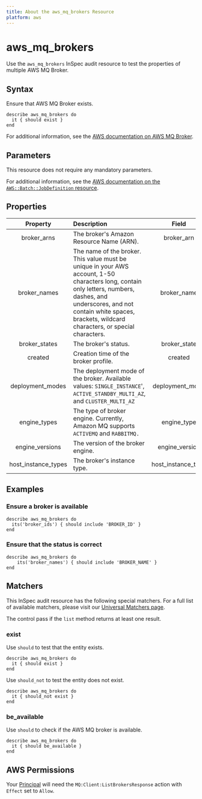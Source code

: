 ```yaml
---
title: About the aws_mq_brokers Resource
platform: aws
---
```


# aws\_mq\_brokers

Use the `aws_mq_brokers` InSpec audit resource to test the properties of multiple AWS MQ Broker.

## Syntax

Ensure that AWS MQ Broker exists.

    describe aws_mq_brokers do
      it { should exist }
    end

For additional information, see the [AWS documentation on AWS MQ Broker](https://docs.aws.amazon.com/AWSCloudFormation/latest/UserGuide/aws-resource-amazonmq-broker.html).

## Parameters

This resource does not require any mandatory parameters.

For additional information, see the [AWS documentation on the `AWS::Batch::JobDefinition` resource](https://docs.aws.amazon.com/AWSCloudFormation/latest/UserGuide/aws-resource-batch-jobdefinition.html).


## Properties

| Property | Description| Field |
| :---: | :--- | :---: |
| broker_arns         | The broker's Amazon Resource Name (ARN).                                  | broker_arn        |
| broker_names        | The name of the broker. This value must be unique in your AWS account, 1-50 characters long, contain only letters, numbers, dashes, and underscores, and not contain white spaces, brackets, wildcard characters, or special characters.           | broker_name |
| broker_states       | The broker's status.                                                      | broker_state      |
| created             | Creation time of the broker profile.                                      | created |
| deployment_modes    | The deployment mode of the broker. Available values: `SINGLE_INSTANCE`', `ACTIVE_STANDBY_MULTI_AZ`, and `CLUSTER_MULTI_AZ`    | deployment_mode |
| engine_types        | The type of broker engine. Currently, Amazon MQ supports `ACTIVEMQ` and `RABBITMQ.` | engine_type |
| engine_versions     | The version of the broker engine.                                         | engine_version |
| host_instance_types | The broker's instance type.                                               | host_instance_type |

## Examples

### Ensure a broker is available

    describe aws_mq_brokers do
      its('broker_ids') { should include 'BROKER_ID' }
    end

### Ensure that the status is correct

    describe aws_mq_brokers do
        its('broker_names') { should include 'BROKER_NAME' }
    end

## Matchers

This InSpec audit resource has the following special matchers. For a full list of available matchers, please visit our [Universal Matchers page](https://www.inspec.io/docs/reference/matchers/).

The control pass if the `list` method returns at least one result.

### exist

Use `should` to test that the entity exists.

    describe aws_mq_brokers do
      it { should exist }
    end

Use `should_not` to test the entity does not exist.

    describe aws_mq_brokers do
      it { should_not exist }
    end

### be_available

Use `should` to check if the AWS MQ broker is available.

    describe aws_mq_brokers do
      it { should be_available }
    end

## AWS Permissions

Your [Principal](https://docs.aws.amazon.com/IAM/latest/UserGuide/intro-structure.html#intro-structure-principal) will need the `MQ:Client:ListBrokersResponse` action with `Effect` set to `Allow`.
